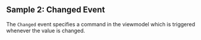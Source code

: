 ## Sample 2: Changed Event

The `Changed` event specifies a command in the viewmodel which is triggered whenever the value is changed.
